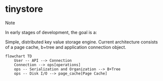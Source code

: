 # tinystore

> [!NOTE]
> In early stages of development, the goal is a:

Simple, distributed key value storage engine.
Current architecture consists of a page cache, b+tree and application connection object.  

```mermaid
flowchart TD
    User -- API --> Connection
    Connection --> ops[operations]
    ops -- Serialization and Organization --> B+Tree
    ops -- Disk I/O --> page_cache[Page Cache]
```
